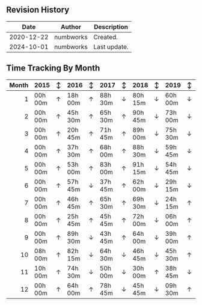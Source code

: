 ## Revision History

|Date|Author|Description|
|---|---|---|
|2020-12-22|numbworks|Created.|
|2024-10-01|numbworks|Last update.|

## Time Tracking By Month

|   Month | 2015    | ↕   | 2016    | ↕   | 2017    | ↕   | 2018    | ↕   | 2019    | ↕   | 2020     | ↕   | 2021     | ↕   | 2022    | ↕   | 2023    | ↕   | 2024    |
|--------:|:--------|:----|:--------|:----|:--------|:----|:--------|:----|:--------|:----|:---------|:----|:---------|:----|:--------|:----|:--------|:----|:--------|
|       1 | 00h 00m | ↑   | 18h 00m | ↑   | 88h 30m | ↓   | 80h 15m | ↓   | 60h 00m | ↓   | 29h 15m  | ↑   | 53h 00m  | ↓   | 00h 00m | ↑   | 06h 00m | ↑   | 45h 45m |
|       2 | 00h 00m | ↑   | 45h 30m | ↑   | 65h 30m | ↑   | 90h 45m | ↓   | 73h 00m | ↓   | 38h 00m  | ↓   | 31h 30m  | ↓   | 03h 00m | ↑   | 24h 00m | ↑   | 77h 45m |
|       3 | 00h 00m | ↑   | 20h 45m | ↑   | 71h 45m | ↑   | 89h 00m | ↓   | 75h 30m | ↓   | 35h 00m  | ↑   | 40h 30m  | ↓   | 06h 15m | ↑   | 50h 15m | ↑   | 77h 45m |
|       4 | 00h 00m | ↑   | 37h 30m | ↑   | 68h 00m | ↑   | 88h 30m | ↓   | 59h 45m | ↓   | 40h 45m  | ↓   | 19h 00m  | ↑   | 27h 30m | ↓   | 19h 00m | ↑   | 29h 30m |
|       5 | 00h 00m | ↑   | 53h 00m | ↑   | 83h 00m | ↑   | 91h 15m | ↓   | 54h 45m | ↓   | 14h 30m  | ↑   | 112h 45m | ↓   | 49h 45m | ↓   | 31h 00m | ↑   | 43h 00m |
|       6 | 00h 00m | ↑   | 57h 45m | ↓   | 37h 45m | ↑   | 62h 00m | ↓   | 29h 15m | ↓   | 12h 00m  | ↑   | 54h 00m  | ↑   | 73h 30m | ↓   | 24h 45m | ↑   | 48h 00m |
|       7 | 00h 00m | ↑   | 46h 45m | ↑   | 65h 30m | ↑   | 69h 30m | ↓   | 24h 15m | ↑   | 34h 00m  | ↓   | 23h 30m  | ↑   | 51h 00m | ↓   | 16h 30m | ↑   | 67h 00m |
|       8 | 00h 00m | ↑   | 25h 45m | ↑   | 45h 45m | ↑   | 72h 00m | ↓   | 06h 00m | ↑   | 32h 00m  | ↑   | 110h 00m | ↓   | 36h 30m | ↑   | 41h 30m | ↓   | 32h 45m |
|       9 | 00h 00m | ↑   | 89h 30m | ↓   | 43h 45m | ↑   | 64h 00m | ↓   | 39h 00m | ↑   | 44h 00m  | ↓   | 43h 30m  | ↑   | 69h 00m | ↓   | 50h 15m | ↓   | 48h 00m |
|      10 | 08h 00m | ↑   | 82h 15m | ↓   | 64h 30m | ↓   | 46h 45m | ↓   | 45h 30m | ↑   | 48h 00m  | ↓   | 35h 30m  | ↑   | 38h 30m | ↓   | 20h 00m |     |         |
|      11 | 10h 00m | ↑   | 74h 30m | ↓   | 50h 00m | ↓   | 30h 00m | ↑   | 38h 45m | ↓   | 35h 30m  | ↓   | 13h 15m  | ↑   | 58h 15m | ↓   | 14h 30m |     |         |
|      12 | 00h 00m | ↑   | 64h 00m | ↑   | 78h 45m | ↓   | 45h 45m | ↓   | 09h 30m | ↑   | 107h 30m | ↓   | 01h 00m  | ↑   | 54h 15m | ↓   | 22h 30m |     |         |
